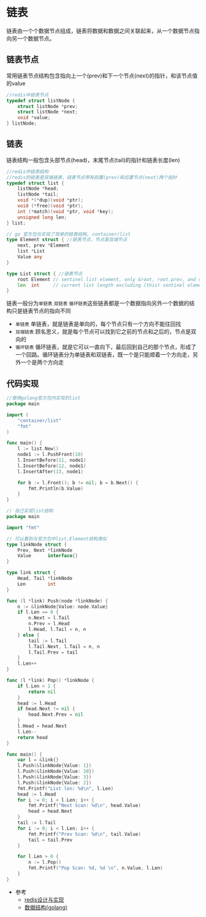 # 链表

链表由一个个数据节点组成，链表将数据和数据之间关联起来，从一个数据节点指向另一个数据节点。

## 链表节点

常用链表节点结构包含指向上一个(prev)和下一个节点(next)的指针，和该节点值的value

```c
//redis中链表节点
typedef struct listNode {
    struct listNode *prev;
    struct listNode *next;
    void *value;
} listNode;
```

## 链表

链表结构一般包含头部节点(head)，末尾节点(tail)的指针和链表长度(len)

```c
//redis中链表结构
//redis的链表是双端链表，链表节点带有前置(prev)和后置节点(next)两个指针
typedef struct list {
    listNode *head;
    listNode *tail;
    void *(*dup)(void *ptr);
    void (*free)(void *ptr);
    int (*match)(void *ptr, void *key);
    unsigned long len;
} list;
```

```go
// go 官方包也实现了简单的链表结构, container/list
type Element struct { //链表节点，节点是双端节点
	next, prev *Element
	list *List
	Value any
}

type List struct { //链表节点
	root Element // sentinel list element, only &root, root.prev, and root.next are used
	len  int     // current list length excluding (this) sentinel element
}
```

链表一般分为`单链表` `双链表` `循环链表`这些链表都是一个数据指向另外一个数据的结构只是链表节点的指向不同

- `单链表`
    单链表，就是链表是单向的，每个节点只有一个方向不能往回找
- `双端链表`
    顾名思义，就是每个节点可以找到它之前的节点和之后的，节点是双向的
- `循环链表`
    循环链表，就是它可以一直向下，最后回到自己的那个节点，形成了一个回路。循环链表分为单链表和双链表，既一个是只能顺着一个方向走，另外一个是两个方向走

## 代码实现

```go
//使用golang官方包内实现的list
package main

import (
	"container/list"
	"fmt"
)

func main() {
	l := list.New()
	node1 := l.PushFront(10)
	l.InsertBefore(11, node1)
	l.InsertBefore(12, node1)
	l.InsertAfter(13, node1)

	for b := l.Front(); b != nil; b = b.Next() {
		fmt.Println(b.Value)
	}
}
```

```go
// 自己实现list结构
package main

import "fmt"

// 可以看到与官方包中list.Element结构类似
type linkNode struct {
	Prev, Next *linkNode
	Value      interface{}
}

type link struct {
	Head, Tail *linkNode
	Len        int
}

func (l *link) Push(node *linkNode) {
	n := &linkNode{Value: node.Value}
	if l.Len == 0 {
		n.Next = l.Tail
		n.Prev = l.Head
		l.Head, l.Tail = n, n
	} else {
		tail := l.Tail
		l.Tail.Next, l.Tail = n, n
		l.Tail.Prev = tail
	}
	l.Len++
}

func (l *link) Pop() *linkNode {
	if l.Len < 1 {
		return nil
	}
	head := l.Head
	if head.Next != nil {
		head.Next.Prev = nil
	}
	l.Head = head.Next
	l.Len--
	return head
}

func main() {
	var l = &link{}
	l.Push(&linkNode{Value: 1})
	l.Push(&linkNode{Value: 10})
	l.Push(&linkNode{Value: 3})
	l.Push(&linkNode{Value: 2})
	fmt.Printf("List len: %d\n", l.Len)
	head := l.Head
	for i := 0; i < l.Len; i++ {
		fmt.Printf("Next Scan: %d\n", head.Value)
		head = head.Next
	}
	tail := l.Tail
	for i := 0; i < l.Len; i++ {
		fmt.Printf("Prev Scan: %d\n", tail.Value)
		tail = tail.Prev
	}

	for l.Len > 0 {
		n := l.Pop()
		fmt.Printf("Pop Scan: %d, %d \n", n.Value, l.Len)
	}
}
```
* 参考
    * [redis设计与实现](https://www.bookstack.cn/read/redisbook/f8fc3415f3c66c78.md)
    * [数据结构(golang)](https://www.bookstack.cn/read/hunterhug-goa.c/algorithm-link.md)